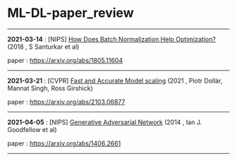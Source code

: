 # ML-DL-paper_review

---

 **2021-03-14** : [NIPS] [How Does Batch Normalization Help Optimization?](https://github.com/LimGuenTaek/ML-DL-paper_review/blob/main/review/How%20Does%20Batch%20Normalization%20Help%20Optimization.md) (2018 , S Santurkar et al)
 
 paper : https://arxiv.org/abs/1805.11604
 
 ---
 
**2021-03-21** : [CVPR] [Fast and Accurate Model scaling](https://github.com/LimGuenTaek/ML-DL-paper_review/blob/main/review/Fast%20and%20Accurate%20Model%20Scaling.md) (2021 , Piotr Dollár, Mannat Singh, Ross Girshick)
 
 paper : https://arxiv.org/abs/2103.06877
 
 ---

**2021-04-05** : [NIPS] [Generative Adversarial Network](https://github.com/LimGuenTaek/ML-DL-paper_review/blob/main/review/Generative%20Adversarial%20Network.md) (2014 , Ian J. Goodfellow et al)
 
 paper : https://arxiv.org/abs/1406.2661
 
 ---
